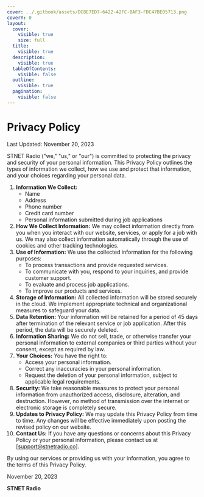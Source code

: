 ```yaml
---
cover: ../.gitbook/assets/DC8E7ED7-6422-42FC-BAF3-FDC47BE05713.png
coverY: 0
layout:
  cover:
    visible: true
    size: full
  title:
    visible: true
  description:
    visible: true
  tableOfContents:
    visible: false
  outline:
    visible: true
  pagination:
    visible: false
---
```


# Privacy Policy

Last Updated: November 20, 2023

STNET Radio ("we," "us," or "our") is committed to protecting the privacy and security of your personal information. This Privacy Policy outlines the types of information we collect, how we use and protect that information, and your choices regarding your personal data.

1. **Information We Collect:**
   * Name
   * Address
   * Phone number
   * Credit card number
   * Personal information submitted during job applications
2. **How We Collect Information:** We may collect information directly from you when you interact with our website, services, or apply for a job with us. We may also collect information automatically through the use of cookies and other tracking technologies.
3. **Use of Information:** We use the collected information for the following purposes:
   * To process transactions and provide requested services.
   * To communicate with you, respond to your inquiries, and provide customer support.
   * To evaluate and process job applications.
   * To improve our products and services.
4. **Storage of Information:** All collected information will be stored securely in the cloud. We implement appropriate technical and organizational measures to safeguard your data.
5. **Data Retention:** Your information will be retained for a period of 45 days after termination of the relevant service or job application. After this period, the data will be securely deleted.
6. **Information Sharing:** We do not sell, trade, or otherwise transfer your personal information to external companies or third parties without your consent, except as required by law.
7. **Your Choices:** You have the right to:
   * Access your personal information.
   * Correct any inaccuracies in your personal information.
   * Request the deletion of your personal information, subject to applicable legal requirements.
8. **Security:** We take reasonable measures to protect your personal information from unauthorized access, disclosure, alteration, and destruction. However, no method of transmission over the internet or electronic storage is completely secure.
9. **Updates to Privacy Policy:** We may update this Privacy Policy from time to time. Any changes will be effective immediately upon posting the revised policy on our website.
10. **Contact Us:** If you have any questions or concerns about this Privacy Policy or your personal information, please contact us at \[support@stnetradio.co].

By using our services or providing us with your information, you agree to the terms of this Privacy Policy.

November 20, 2023

**STNET Radio**
